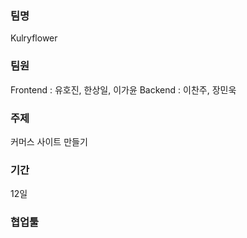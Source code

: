 ### 팀명

Kulryflower

### 팀원

Frontend : 유호진, 한상일, 이가윤
Backend : 이찬주, 장민욱

### 주제

커머스 사이트 만들기

### 기간
12일

### 협업툴


